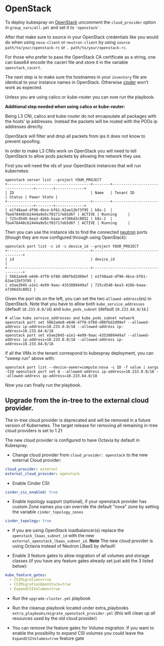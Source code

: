 OpenStack
===============

To deploy kubespray on [OpenStack](https://www.openstack.org/) uncomment the `cloud_provider` option in `group_vars/all.yml` and set it to `'openstack'`.

After that make sure to source in your OpenStack credentials like you would do when using `nova-client` or `neutron-client` by using `source path/to/your/openstack-rc` or `. path/to/your/openstack-rc`.

For those who prefer to pass the OpenStack CA certificate as a string, one can
base64 encode the cacert file and store it in the variable `openstack_cacert`.

The next step is to make sure the hostnames in your `inventory` file are identical to your instance names in OpenStack.
Otherwise [cinder](https://wiki.openstack.org/wiki/Cinder) won't work as expected.

Unless you are using calico or kube-router you can now run the playbook.

**Additional step needed when using calico or kube-router:**

Being L3 CNI, calico and kube-router do not encapsulate all packages with the hosts' ip addresses. Instead the packets will be routed with the PODs ip addresses directly.

OpenStack will filter and drop all packets from ips it does not know to prevent spoofing.

In order to make L3 CNIs work on OpenStack you will need to tell OpenStack to allow pods packets by allowing the network they use.

First you will need the ids of your OpenStack instances that will run kubernetes:

    openstack server list --project YOUR_PROJECT
    +--------------------------------------+--------+----------------------------------+--------+-------------+
    | ID                                   | Name   | Tenant ID                        | Status | Power State |
    +--------------------------------------+--------+----------------------------------+--------+-------------+
    | e1f48aad-df96-4bce-bf61-62ae12bf3f95 | k8s-1  | fba478440cb2444a9e5cf03717eb5d6f | ACTIVE | Running     |
    | 725cd548-6ea3-426b-baaa-e7306d3c8052 | k8s-2  | fba478440cb2444a9e5cf03717eb5d6f | ACTIVE | Running     |

Then you can use the instance ids to find the connected [neutron](https://wiki.openstack.org/wiki/Neutron) ports (though they are now configured through using OpenStack):

    openstack port list -c id -c device_id --project YOUR_PROJECT
    +--------------------------------------+--------------------------------------+
    | id                                   | device_id                            |
    +--------------------------------------+--------------------------------------+
    | 5662a4e0-e646-47f0-bf88-d80fbd2d99ef | e1f48aad-df96-4bce-bf61-62ae12bf3f95 |
    | e5ae2045-a1e1-4e99-9aac-4353889449a7 | 725cd548-6ea3-426b-baaa-e7306d3c8052 |

Given the port ids on the left, you can set the two `allowed-address`(es) in OpenStack. Note that you have to allow both `kube_service_addresses` (default `10.233.0.0/18`) and `kube_pods_subnet` (default `10.233.64.0/18`.)

    # allow kube_service_addresses and kube_pods_subnet network
    openstack port set 5662a4e0-e646-47f0-bf88-d80fbd2d99ef --allowed-address ip-address=10.233.0.0/18 --allowed-address ip-address=10.233.64.0/18
    openstack port set e5ae2045-a1e1-4e99-9aac-4353889449a7 --allowed-address ip-address=10.233.0.0/18 --allowed-address ip-address=10.233.64.0/18

If all the VMs in the tenant correspond to kubespray deployment, you can "sweep run" above with:

    openstack port list --device-owner=compute:nova -c ID -f value | xargs -tI@ openstack port set @ --allowed-address ip-address=10.233.0.0/18 --allowed-address ip-address=10.233.64.0/18

Now you can finally run the playbook.

## Upgrade from the in-tree to the external cloud provider.

The in-tree cloud provider is deprecated and will be removed in a future version of Kubernetes. The target release for removing all remaining in-tree cloud providers is set to 1.21

The new cloud provider is configured to have Octavia by default in Kubespray.

- Change cloud provider from `cloud_provider: openstack` to the new external Cloud provider:

```yaml
cloud_provider: external
external_cloud_provider: openstack
```

- Enable Cinder CSI:

```yaml
cinder_csi_enabled: true
```

- Enable topology support (optional), if your openstack provider has custom Zone names you can override the default "nova" zone by setting the variable `cinder_topology_zones`

```yaml
cinder_topology: true
```

- If you are using OpenStack loadbalancer(s) replace the `openstack_lbaas_subnet_id` with the new `external_openstack_lbaas_subnet_id`. **Note** The new cloud provider is using Octavia instead of Neutron LBaaS by default!

- Enable 3 feature gates to allow migration of all volumes and storage classes (if you have any feature gates already set just add the 3 listed below):

```yaml
kube_feature_gates:
  - CSIMigration=true
  - CSIMigrationOpenStack=true
  - ExpandCSIVolumes=true 
```

- Run the `upgrade-cluster.yml` playbook

- Run the cleanup playbook located under extra_playbooks `extra_playbooks/migrate_openstack_provider.yml` (this will clean up all resources used by the old cloud provider)

- You can remove the feature gates for Volume migration. If you want to enable the possibility to expand CSI volumes you could leave the `ExpandCSIVolumes=true` feature gate
